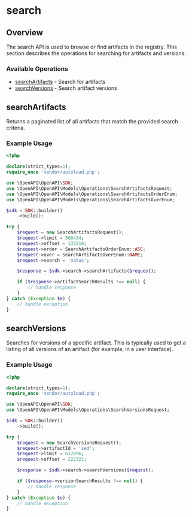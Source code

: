 # search

## Overview

The search API is used to browse or find artifacts in the registry. This section describes the operations for searching for artifacts and versions. 

### Available Operations

* [searchArtifacts](#searchartifacts) - Search for artifacts
* [searchVersions](#searchversions) - Search artifact versions

## searchArtifacts

Returns a paginated list of all artifacts that match the provided search criteria.


### Example Usage

```php
<?php

declare(strict_types=1);
require_once 'vendor/autoload.php';

use \OpenAPI\OpenAPI\SDK;
use \OpenAPI\OpenAPI\Models\Operations\SearchArtifactsRequest;
use \OpenAPI\OpenAPI\Models\Operations\SearchArtifactsOrderEnum;
use \OpenAPI\OpenAPI\Models\Operations\SearchArtifactsOverEnum;

$sdk = SDK::builder()
    ->build();

try {
    $request = new SearchArtifactsRequest();
    $request->limit = 568434;
    $request->offset = 135218;
    $request->order = SearchArtifactsOrderEnum::ASC;
    $request->over = SearchArtifactsOverEnum::NAME;
    $request->search = 'natus';

    $response = $sdk->search->searchArtifacts($request);

    if ($response->artifactSearchResults !== null) {
        // handle response
    }
} catch (Exception $e) {
    // handle exception
}
```

## searchVersions

Searches for versions of a specific artifact.  This is typically used to get a listing
of all versions of an artifact (for example, in a user interface).

### Example Usage

```php
<?php

declare(strict_types=1);
require_once 'vendor/autoload.php';

use \OpenAPI\OpenAPI\SDK;
use \OpenAPI\OpenAPI\Models\Operations\SearchVersionsRequest;

$sdk = SDK::builder()
    ->build();

try {
    $request = new SearchVersionsRequest();
    $request->artifactId = 'sed';
    $request->limit = 612096;
    $request->offset = 222321;

    $response = $sdk->search->searchVersions($request);

    if ($response->versionSearchResults !== null) {
        // handle response
    }
} catch (Exception $e) {
    // handle exception
}
```
